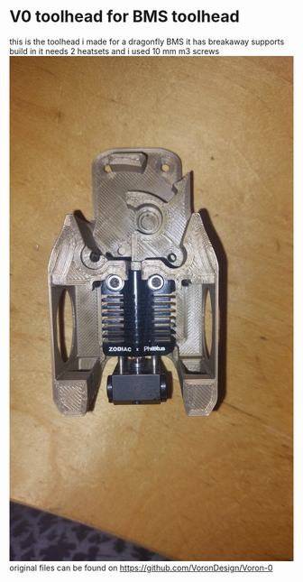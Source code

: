 # V0 toolhead for BMS toolhead
this is the toolhead i made for a dragonfly BMS it has breakaway supports build in it needs 2 heatsets and i used 10 mm m3 screws
![This is an image](https://github.com/PMvE/Voron_mods/blob/main/V0_BMS%20toolhead/BMS_mount.jpg)
original files can be found on https://github.com/VoronDesign/Voron-0
